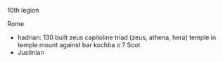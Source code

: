 10th legion

Rome
- hadrian:
130 built zeus capitoline triad (zeus, athena, hera) temple in temple mount against bar kochba o ?
Scot
- Justinian
